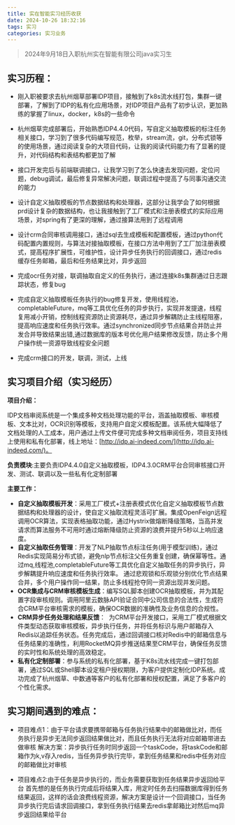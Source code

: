 ```yaml
---
title: 实在智能实习经历收获
date: 2024-10-26 18:32:16
tags: 实习
categories: 实习业务
---
```


> 2024年9月18日入职杭州实在智能有限公司java实习生

## 实习历程：

- 刚入职被要求去杭州烟草部署IDP项目，接触到了k8s流水线打包，集群一键部署，了解到了IDP的私有化应用场景，对IDP项目产品有了初步认识，更加熟练的掌握了linux，docker，k8s的一些命令

- 杭州烟草完成部署后，开始熟悉IDP4.4.0代码，写自定义抽取模板的标注任务相关接口，学习到了很多代码编写规范，枚举，stream流，git，分布式锁等的使用场景，通过阅读复杂的大项目代码，让我的阅读代码能力有了显著的提升，对代码结构和表结构都更加了解

- 接口开发完后与前端联调接口，让我学习到了怎么快速去发现问题，定位问题，debug调试，最后修复异常解决问题，联调过程中提高了与同事沟通交流的能力

- 设计自定义抽取模板的节点数据结构和处理器，这部分让我学会了如何根据prd设计复杂的数据结构，也让我接触到了工厂模式和注册表模式的实际应用场景，对spring有了更深的理解，通过接算法用到了远程调用

- 设计crm合同审核调用接口，通过sql去生成模板和配置模板，通过python代码配置内置规则，与算法对接抽取模板，在接口方法中用到了工厂加注册表模式，提高程序扩展性，可维护性，设计异步任务执行的回调接口，通过redis缓存任务邮箱，最后和任务结果比对，异步返回

- 完成ocr任务对接，联调抽取自定义的任务执行，通过连接k8s集群通过日志跟踪状态，修复bug

- 完成自定义抽取模板任务执行的bug修复开发，使用线程池，completableFuture，mq等工具优化任务的异步执行，实现并发提速，线程复用减小开销，控制线程资源防止资源耗尽，通过异步解耦防止主线程阻塞，提高响应速度和任务执行效率。通过synchronized同步节点结果合并防止并发合并导致结果出错,通过数据库的版本号优化用户结果修改反馈，防止多个用户操作统一资源导致线程安全问题

- 完成crm接口的开发，联调，测试，上线

## 实习项目介绍（实习经历）

**项目介绍：**

IDP文档审阅系统是一个集成多种文档处理功能的平台，涵盖抽取模板、审核模板、文本比对，OCR识别等模板，支持用户自定义模板配置。该系统大幅降低了文档处理的人工成本，用户通过上传文件便可完成多种文档审阅任务，项目支持线上使用和私有化部署，线上地址：[http://idp.ai-indeed.com/](http://idp.ai-indeed.com/)。

**负责模块**:主要负责IDP4.4.0自定义抽取模板，IDP4.3.0CRM平台合同审核接口开发、测试、联调以及一些私有化定制部署

**主要工作：** 

- **自定义抽取模板开发**：采用工厂模式+注册表模式优化自定义抽取模板节点数据结构和处理器的设计，使自定义抽取流程灵活可扩展。集成OpenFeign远程调用OCR算法，实现表格抽取功能，通过Hystrix做熔断降级策略，当高并发请求而算法服务不可用时通过熔断降级防止资源的浪费并提升5秒以上响应速度。
- **自定义抽取任务管理**：开发了NLP抽取节点标注任务(用于模型训练)，通过Redis实现简易分布式锁，避免nlp节点标注父任务重复创建，确保幂等性。通过mq,线程池,completableFuture等工具优化自定义抽取任务的异步执行，异步解耦提升响应速度和任务执行效率。 通过悲观锁和乐观锁分别优化节点结果合并，多个用户操作同一结果，防止多线程抢夺同一资源出现并发问题。
- **OCR集成与CRM审核模板生成**：编写SQL脚本创建OCR抽取模板，并为其配置字段审核规则。调用阿里云数脉API验证合同中公司信息的合法性，生成符合CRM平台审核需求的模板，确保OCR数据的准确性及业务信息的合规性。
- **CRM异步任务处理和结果反馈**：  为CRM平台开发接口，采用工厂模式根据文件类型动态获取审核模板，异步执行任务，并将任务标识与用户邮箱存入Redis以追踪任务状态。任务完成后，通过回调接口核对Redis中的邮箱信息与任务结果的准确性，利用RocketMQ异步推送结果至CRM平台，确保任务反馈的实时性和系统处理的高效稳定。
- **私有化定制部署**：参与系统的私有化部署，基于K8s流水线完成一键打包部署，通过SQL或Shell脚本设定租户授权期限，为客户提供定制化IDP系统。成功完成了杭州烟草、中数通等客户的私有化部署和授权配置，满足了多客户的个性化需求。

## 实习期间遇到的难点：

- 项目难点1：由于平台请求要携带邮箱与任务执行结果中的邮箱做比对，而任务执行是异步无法同步返回结果做比对，而且任务执行无法将对应邮箱带进去做审核
  解决方案：异步执行任务时同步返回一个taskCode，将taskCode和邮箱作为k,v存入redis，当任务异步执行完毕，拿到任务结果和redis中任务对应的邮箱做比对审核

- 项目难点2:由于任务是异步执行的，而业务需要获取到任务结果异步返回给平台
  首先想的是任务执行完成后将结果入库，用定时任务去扫描数据库得到任务结果返回，这样的话会浪费线程资源，解决方案是设计一个回调接口，当任务异步执行完后请求回调接口，拿到任务执行结果去redis拿邮箱比对然后mq异步返回结果给平台
